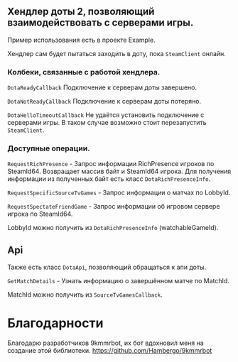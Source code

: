 ## Хендлер доты 2, позволяющий взаимодействовать с серверами игры.

Пример использования есть в проекте Example.

Хендлер сам будет пытаться заходить в доту, пока `SteamClient` онлайн.

### Колбеки, связанные с работой хендлера.

`DotaReadyCallback` Подключение к серверам доты завершено.

`DotaNotReadyCallback` Подключение к серверам доты потеряно.

`DotaHelloTimeoutCallback` Не удаётся установить подключение с серверами игры. В таком случае возможно стоит перезапустить `SteamClient`.

### Доступные операции.

`RequestRichPresence` - Запрос информации RichPresence игроков по SteamId64.
Возвращает массив байт и SteamId64 игрока. Для получения информации из полученных байт есть класс `DotaRichPresenceInfo`.

`RequestSpecificSourceTvGames` - Запрос информации о матчах по LobbyId.

`RequestSpectateFriendGame` - Запрос информации об игровом сервере игрока по SteamId64.

LobbyId можно получить из `DotaRichPresenceInfo` (watchableGameId).

## Api
Также есть класс `DotaApi`, позволяющий обращаться к апи доты.

`GetMatchDetails` - Узнать информацию о завершённом матче по MatchId.

MatchId можно получить из `SourceTvGamesCallback`.

# Благодарности

Благодарю разработчиков 9kmmrbot, их бот вдохновил меня на создание этой библиотеки.
https://github.com/Hambergo/9kmmrbot